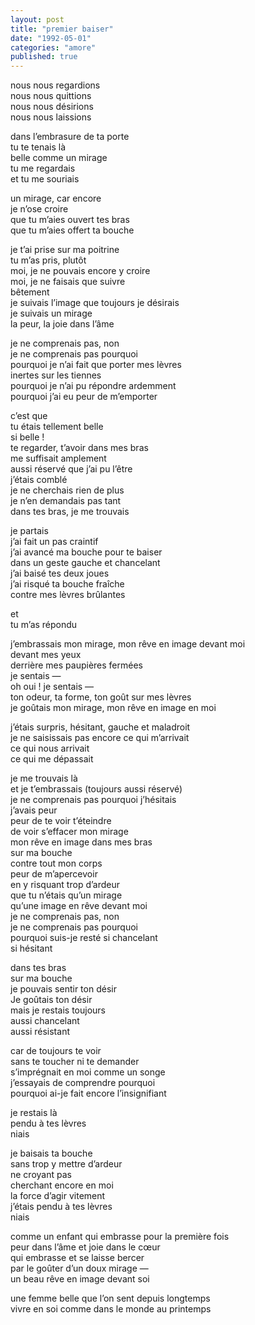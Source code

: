 ```yaml
---
layout: post
title: "premier baiser"
date: "1992-05-01"
categories: "amore"
published: true
---
```


nous nous regardions  
nous nous quittions  
nous nous désirions  
nous nous laissions  

dans l’embrasure de ta porte  
tu te tenais là  
belle comme un mirage  
tu me regardais  
et tu me souriais  

un mirage, car encore  
je n’ose croire  
que tu m’aies ouvert tes bras  
que tu m’aies offert ta bouche  

je t’ai prise sur ma poitrine  
tu m’as pris, plutôt  
moi, je ne pouvais encore y croire  
moi, je ne faisais que suivre  
bêtement  
je suivais l’image que toujours je désirais  
je suivais un mirage  
la peur, la joie dans l’âme  

je ne comprenais pas, non  
je ne comprenais pas pourquoi  
pourquoi je n’ai fait que porter mes lèvres  
inertes sur les tiennes  
pourquoi je n’ai pu répondre ardemment  
pourquoi j’ai eu peur de m’emporter  

c’est que  
tu étais tellement belle  
si belle !  
te regarder, t’avoir dans mes bras  
me suffisait amplement  
aussi réservé que j’ai pu l’être  
j’étais comblé  
je ne cherchais rien de plus  
je n’en demandais pas tant  
dans tes bras, je me trouvais  

je partais  
j’ai fait un pas craintif  
j’ai avancé ma bouche pour te baiser  
dans un geste gauche et chancelant  
j’ai baisé tes deux joues  
j’ai risqué ta bouche fraîche  
contre mes lèvres brûlantes  

et  
tu m’as répondu  

j’embrassais mon mirage, mon rêve en image devant moi  
devant mes yeux  
derrière mes paupières fermées  
je sentais —  
oh oui ! je sentais —  
ton odeur, ta forme, ton goût sur mes lèvres  
je goûtais mon mirage, mon rêve en image en moi  

j’étais surpris, hésitant, gauche et maladroit  
je ne saisissais pas encore ce qui m’arrivait  
ce qui nous arrivait  
ce qui me dépassait  

je me trouvais là  
et je t’embrassais (toujours aussi réservé)  
je ne comprenais pas pourquoi j’hésitais  
j’avais peur  
peur de te voir t’éteindre  
de voir s’effacer mon mirage  
mon rêve en image dans mes bras  
sur ma bouche  
contre tout mon corps  
peur de m’apercevoir  
en y risquant trop d’ardeur  
que tu n’étais qu’un mirage  
qu’une image en rêve devant moi  
je ne comprenais pas, non  
je ne comprenais pas pourquoi  
pourquoi suis-je resté si chancelant  
si hésitant  

dans tes bras  
sur ma bouche  
je pouvais sentir ton désir  
Je goûtais ton désir  
mais je restais toujours  
aussi chancelant  
aussi résistant  

car de toujours te voir  
sans te toucher ni te demander  
s’imprégnait en moi comme un songe  
j’essayais de comprendre pourquoi  
pourquoi ai-je fait encore l’insignifiant  

je restais là  
pendu à tes lèvres  
niais  

je baisais ta bouche  
sans trop y mettre d’ardeur  
ne croyant pas  
cherchant encore en moi  
la force d’agir vitement  
j’étais pendu à tes lèvres  
niais  

comme un enfant qui embrasse pour la première fois  
peur dans l’âme et joie dans le cœur  
qui embrasse et se laisse bercer  
par le goûter d’un doux mirage —  
un beau rêve en image devant soi  

une femme belle que l’on sent depuis longtemps  
vivre en soi comme dans le monde au printemps  

